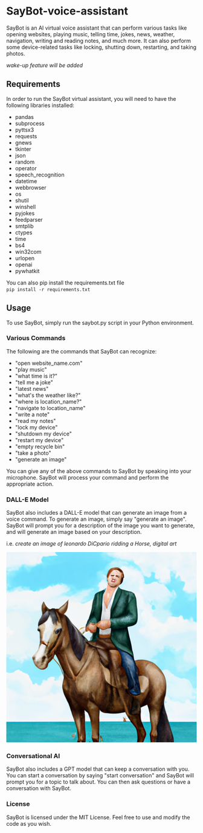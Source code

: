 # SayBot-voice-assistant

SayBot is an AI virtual voice assistant that can perform various tasks like opening websites, playing music, telling time, jokes, news, weather, navigation, writing and reading notes, and much more. It can also perform some device-related tasks like locking, shutting down, restarting, and taking photos.

*wake-up feature will be added*

## Requirements
In order to run the SayBot virtual assistant, you will need to have the following libraries installed:


<ul>
<li>pandas</li>
<li>subprocess</li>
<li>pyttsx3</li>
<li>requests</li>
<li>gnews</li>
<li>tkinter</li>
<li>json</li>
<li>random</li>
<li>operator</li>
<li>speech_recognition</li>
<li>datetime</li>
<li>webbrowser</li>
<li>os</li>
<li>shutil</li>
<li>winshell</li>
<li>pyjokes</li>
<li>feedparser</li>
<li>smtplib</li>
<li>ctypes</li>
<li>time</li>
<li>bs4</li>
<li>win32com</li>
<li>urlopen</li>
<li>openai</li>
<li>pywhatkit</li>
</ul>

You can also pip install the requirements.txt file <br>
`pip install -r requirements.txt`

## Usage
To use SayBot, simply run the saybot.py script in your Python environment.

### Various Commands
The following are the commands that SayBot can recognize:

<ul>
<li>"open website_name.com"</li>
<li>"play music"</li>
<li>"what time is it?"</li>
<li>"tell me a joke"</li>
<li>"latest news"</li>
<li>"what's the weather like?"</li>
<li>"where is location_name?"</li>
<li>"navigate to location_name"</li>
<li>"write a note"</li>
<li>"read my notes"</li>
<li>"lock my device"</li>
<li>"shutdown my device"</li>
<li>"restart my device"</li>
<li>"empty recycle bin"</li>
<li>"take a photo"</li>
<li>"generate an image"</li>
</ul>
You can give any of the above commands to SayBot by speaking into your microphone. SayBot will process your command and perform the appropriate action.

### DALL-E Model
SayBot also includes a DALL-E model that can generate an image from a voice command. To generate an image, simply say "generate an image". SayBot will prompt you for a description of the image you want to generate, and will generate an image based on your description.

i.e.
*create an image of leonardo DiCpario ridding a Horse, digital art*

![Alt Text](https://github.com/Alexkazos/SayBot-voice-assistant/blob/main/sayBot_GenerativeImage_94758.png)




### Conversational AI
SayBot also includes a GPT model that can keep a conversation with you. You can start a conversation by saying "start conversation" and SayBot will prompt you for a topic to talk about. You can then ask questions or have a conversation with SayBot.

### License
SayBot is licensed under the MIT License. Feel free to use and modify the code as you wish.
